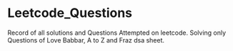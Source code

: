 # Leetcode_Questions
Record of all solutions and Questions Attempted on leetcode.
Solving only Questions of Love Babbar, A to Z and Fraz dsa sheet.
